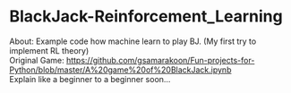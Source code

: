 # BlackJack-Reinforcement_Learning
About: Example code how machine learn to play BJ. (My first try to implement RL theory)<br />
Original Game: https://github.com/gsamarakoon/Fun-projects-for-Python/blob/master/A%20game%20of%20BlackJack.ipynb <br />
Explain like a beginner to a beginner soon...
